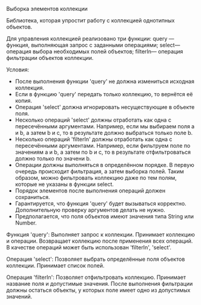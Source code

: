 Выборка элементов коллекции

Библиотека, которая упростит работу с коллекцией однотипных объектов.

Для управления коллекцией реализовано три функции:
query — функция, выполняющая запрос с заданными операциями;
select— операция выбора необходимых полей объектов;
filterIn— операция фильтрации объектов коллекции.

Условия:
- После выполнения функции 'query' не должна измениться исходная коллекция.
- Если в функцию 'query' передать только коллекцию, то вернётся её копия.
- Операция 'select' должна игнорировать несуществующие в объекте поля.
- Несколько операций 'select' должны отработать как одна с пересечёнными аргументами. Например, если мы выбираем поля a и b, а затем b и c, то в результате должно выбраться только поле b.
- Несколько операций 'filterIn' должны отработать как одна с пересечёнными аргументами. Например, если фильтруем поле по значениям a и b, а затем по b и c, то в результате отфильтроваться должно только по значени b.
- Операции должны выполняться в определённом порядке. В первую очередь происходит фильтрация, а затем выборка полей. Таким образом, можно фильтровать коллекцию даже по тем полям, которые не указаны в функции select.
- Порядок элементов после выполнения операций должен сохраниться.
- Гарантируется, что функция 'query' будет вызываться корректно. Дополнительную проверку аргументов делать не нужно.
- Предполагается, что поля объектов имеют значения типа String или Number.

Функция 'query':
Выполняет запрос к коллекции. Принимает коллекцию и операции. Возвращает коллекцию после применения всех операций. В качестве операций может быть использован 'filterIn', 'select'.

Операция 'select':
Позволяет выбрать определённые поля объектов коллекции. Принимает список полей.

Операция 'filterIn':
Позволяет отфильтровать коллекцию. Принимает название поля и допустимые значения. После выполнения фильтрации должны остаться объекты, у которых поле имеет одно из допустимых значений.
